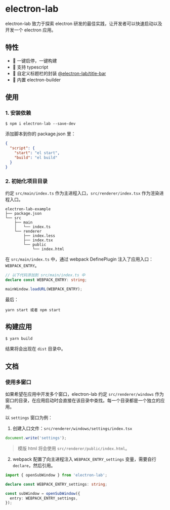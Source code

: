 # electron-lab

electron-lab 致力于探索 electron 研发的最佳实践，让开发者可以快速启动以及开发一个 electron 应用。

## 特性

- 🎉 一键启停，一键构建
- 🎉 支持 typescript
- 🎉 自定义标题栏的封装 [@electron-lab/title-bar](https://github.com/electron-laboratory/electron-lab/tree/main/packages/title-bar)
- 🎉 内置 electron-builder

## 使用

### 1. 安装依赖

```shell
$ npm i electron-lab --save-dev
```

添加脚本到你的 package.json 里：

```json
{
  "script": {
    "start": "el start",
    "build": "el build"
  }
}
```

### 2. 初始化项目目录

约定 `src/main/index.ts` 作为主进程入口，`src/renderer/index.tsx` 作为渲染进程入口。

```
electron-lab-example
├── package.json
└── src
    ├── main
    │   └── index.ts
    └── renderer
        ├── index.less
        ├── index.tsx
        └── public
            └── index.html
```

在 `src/main/index.ts` 中，通过 webpack DefinePlugin 注入了应用入口：`WEBPACK_ENTRY`。

```ts
// 以下代码添加到 src/main/index.ts 中
declare const WEBPACK_ENTRY: string;

mainWindow.loadURL(WEBPACK_ENTRY);
```

最后：

```shell
yarn start 或者 npm start
```

## 构建应用

```shell
$ yarn build
```

结果将会出现在 `dist` 目录中。

## 文档

### 使用多窗口

如果希望在应用中开发多个窗口，electron-lab 约定 `src/renderer/windows` 作为窗口的目录，在应用启动时会直接在该目录中查找。每一个目录都是一个独立的应用。

以 `settings` 窗口为例：

1. 创建入口文件：`src/renderer/windows/settings/index.tsx`

```ts
document.write('settings');
```

> 模版 html 将会使用 `src/renderer/public/index.html`。

2. webpack 配置了向主进程注入 `WEBPACK_ENTRY_settings` 变量，需要自行 `declare`，然后引用。

```ts
import { openSubWindow } from 'electron-lab';

declare const WEBPACK_ENTRY_settings: string;

const subWindow = openSubWindow({
  entry: WEBPACK_ENTRY_settings,
});
```

